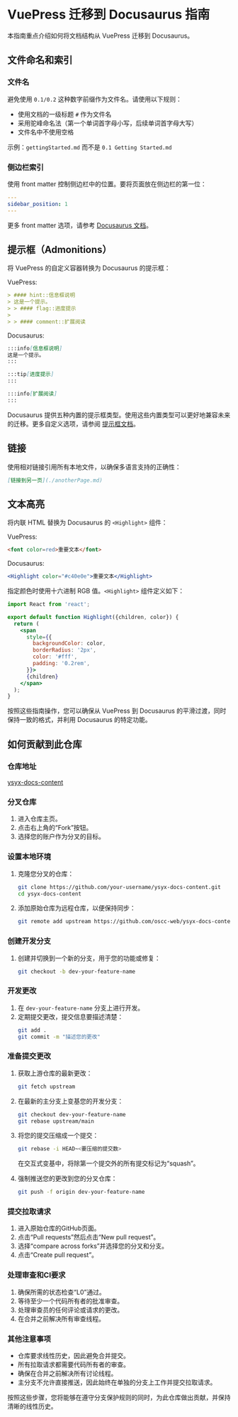 # VuePress 迁移到 Docusaurus 指南

本指南重点介绍如何将文档结构从 VuePress 迁移到 Docusaurus。

## 文件命名和索引

### 文件名
避免使用 `0.1/0.2` 这种数字前缀作为文件名。请使用以下规则：
- 使用文档的一级标题 `#` 作为文件名
- 采用驼峰命名法（第一个单词首字母小写，后续单词首字母大写）
- 文件名中不使用空格

示例：`gettingStarted.md` 而不是 `0.1 Getting Started.md`

### 侧边栏索引
使用 front matter 控制侧边栏中的位置。要将页面放在侧边栏的第一位：

```yaml
---
sidebar_position: 1
---
```

更多 front matter 选项，请参考 [Docusaurus 文档](https://docusaurus.io/docs/api/plugins/@docusaurus/plugin-content-docs#markdown-front-matter)。

## 提示框（Admonitions）

将 VuePress 的自定义容器转换为 Docusaurus 的提示框：

VuePress:
```markdown
> #### hint::信息框说明
> 这是一个提示。
> > #### flag::进度提示
>
> > #### comment::扩展阅读
```

Docusaurus:
```markdown
:::info[信息框说明]
这是一个提示。
:::

:::tip[进度提示]
:::

:::info[扩展阅读]
:::
```

Docusaurus 提供五种内置的提示框类型。使用这些内置类型可以更好地兼容未来的迁移。更多自定义选项，请参阅 [提示框文档](https://docusaurus.io/docs/markdown-features/admonitions)。

## 链接

使用相对链接引用所有本地文件，以确保多语言支持的正确性：

```markdown
[链接到另一页](./anotherPage.md)
```

## 文本高亮

将内联 HTML 替换为 Docusaurus 的 `<Highlight>` 组件：

VuePress:
```html
<font color=red>重要文本</font>
```

Docusaurus:
```jsx
<Highlight color="#c40e0e">重要文本</Highlight>
```

指定颜色时使用十六进制 RGB 值。`<Highlight>` 组件定义如下：

```jsx
import React from 'react';

export default function Highlight({children, color}) {
  return (
    <span
      style={{
        backgroundColor: color,
        borderRadius: '2px',
        color: '#fff',
        padding: '0.2rem',
      }}>
      {children}
    </span>
  );
}
```

按照这些指南操作，您可以确保从 VuePress 到 Docusaurus 的平滑过渡，同时保持一致的格式，并利用 Docusaurus 的特定功能。

## 如何贡献到此仓库

### 仓库地址

[ysyx-docs-content](https://github.com/oscc-web/ysyx-docs-content)

### 分叉仓库

1. 进入仓库主页。
2. 点击右上角的“Fork”按钮。
3. 选择您的账户作为分叉的目标。

### 设置本地环境

1. 克隆您分叉的仓库：
   ```bash
   git clone https://github.com/your-username/ysyx-docs-content.git
   cd ysyx-docs-content
   ```

2. 添加原始仓库为远程仓库，以便保持同步：
   ```bash
   git remote add upstream https://github.com/oscc-web/ysyx-docs-content.git
   ```

### 创建开发分支

1. 创建并切换到一个新的分支，用于您的功能或修复：
   ```bash
   git checkout -b dev-your-feature-name
   ```

### 开发更改

1. 在 `dev-your-feature-name` 分支上进行开发。
2. 定期提交更改，提交信息要描述清楚：
   ```bash
   git add .
   git commit -m "描述您的更改"
   ```

### 准备提交更改

1. 获取上游仓库的最新更改：
   ```bash
   git fetch upstream
   ```

2. 在最新的主分支上变基您的开发分支：
   ```bash
   git checkout dev-your-feature-name
   git rebase upstream/main
   ```

3. 将您的提交压缩成一个提交：
   ```bash
   git rebase -i HEAD~<要压缩的提交数>
   ```
   在交互式变基中，将除第一个提交外的所有提交标记为“squash”。

4. 强制推送您的更改到您的分叉仓库：
   ```bash
   git push -f origin dev-your-feature-name
   ```

### 提交拉取请求

1. 进入原始仓库的GitHub页面。
2. 点击“Pull requests”然后点击“New pull request”。
3. 选择“compare across forks”并选择您的分叉和分支。
4. 点击“Create pull request”。

### 处理审查和CI要求

1. 确保所需的状态检查“L0”通过。
2. 等待至少一个代码所有者的批准审查。
3. 处理审查员的任何评论或请求的更改。
4. 在合并之前解决所有审查线程。

### 其他注意事项

- 仓库要求线性历史，因此避免合并提交。
- 所有拉取请求都需要代码所有者的审查。
- 确保在合并之前解决所有讨论线程。
- 主分支不允许直接推送，因此始终在单独的分支上工作并提交拉取请求。

按照这些步骤，您将能够在遵守分支保护规则的同时，为此仓库做出贡献，并保持清晰的线性历史。
